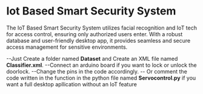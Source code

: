 # Iot Based Smart Security System
The IoT Based Smart Security System utilizes facial recognition and IoT tech for access control, ensuring only
authorized users enter. With a robust database and user-friendly desktop app, it provides seamless and secure
access management for sensitive environments.

--Just Create a folder named **Dataset** and Create an XML file named **Classifier.xml**.
--Connect an arduino board if you want to lock or unlock the doorlock.
--Change the pins in the code accordingly.
-- Or comment the code written in the function in the python file named **Servocontrol.py** if you want a full desktop apllication without an IoT feature

